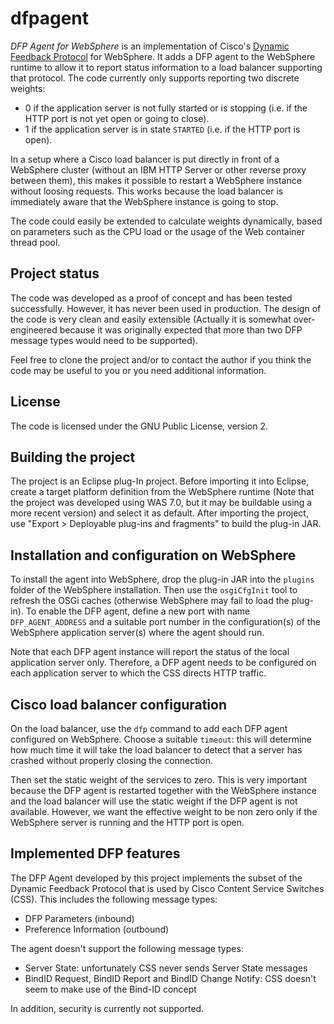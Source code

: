 dfpagent
========

_DFP Agent for WebSphere_ is an implementation of Cisco's [Dynamic Feedback Protocol](http://tools.ietf.org/html/draft-eck-dfp-01)
for WebSphere. It adds a DFP agent to the WebSphere runtime to allow it to report status information to a
load balancer supporting that protocol. The code currently only supports reporting two discrete weights:

 * 0 if the application server is not fully started or is stopping (i.e. if the HTTP port is not yet open or
   going to close).
 * 1 if the application server is in state `STARTED` (i.e. if the HTTP port is open).

In a setup where a Cisco load balancer is put directly in front of a WebSphere cluster (without an IBM HTTP Server or
other reverse proxy between them), this makes it possible to restart a WebSphere instance without loosing requests.
This works because the load balancer is immediately aware that the WebSphere instance is going to stop.

The code could easily be extended to calculate weights dynamically, based on parameters such as the CPU load or
the usage of the Web container thread pool.

Project status
--------------

The code was developed as a proof of concept and has been tested successfully. However, it has never been used
in production. The design of the code is very clean and easily extensible (Actually it is somewhat over-engineered
because it was originally expected that more than two DFP message types would need to be supported).

Feel free to clone the project and/or to contact the author if you think the code may be useful to you or
you need additional information.

License
-------

The code is licensed under the GNU Public License, version 2.

Building the project
--------------------

The project is an Eclipse plug-In project. Before importing it into Eclipse, create a target platform definition
from the WebSphere runtime (Note that the project was developed using WAS 7.0, but it may be buildable using
a more recent version) and select it as default. After importing the project, use "Export > Deployable plug-ins
and fragments" to build the plug-in JAR.

Installation and configuration on WebSphere
-------------------------------------------

To install the agent into WebSphere, drop the plug-in JAR into the `plugins` folder of the WebSphere
installation. Then use the `osgiCfgInit` tool to refresh the OSGi caches (otherwise WebSphere may fail to load
the plug-in). To enable the DFP agent, define a new port with name `DFP_AGENT_ADDRESS` and a suitable port number
in the configuration(s) of the WebSphere application server(s) where the agent should run.

Note that each DFP agent instance will report the status of the local application server only. Therefore, a
DFP agent needs to be configured on each application server to which the CSS directs HTTP traffic.

Cisco load balancer configuration
---------------------------------

On the load balancer, use the `dfp` command to add each DFP agent configured on WebSphere. Choose a suitable
`timeout`: this will determine how much time it will take the load balancer to detect that a server has crashed
without properly closing the connection.

Then set the static weight of the services to zero. This is very important because the DFP agent is restarted
together with the WebSphere instance and the load balancer will use the static weight if the DFP agent
is not available. However, we want the effective weight to be non zero only if the WebSphere server is
running and the HTTP port is open.

Implemented DFP features
------------------------

The DFP Agent developed by this project implements the subset of the Dynamic Feedback Protocol that is used by
Cisco Content Service Switches (CSS). This includes the following message types:

 * DFP Parameters (inbound)
 * Preference Information (outbound)

The agent doesn't support the following message types:

 * Server State: unfortunately CSS never sends Server State messages
 * BindID Request, BindID Report and BindID Change Notify: CSS doesn't seem to make use of the Bind-ID concept

In addition, security is currently not supported.
